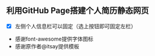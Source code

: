## 利用GitHub Page搭建个人简历静态网页
- [x] 左侧个人信息栏可以固定（选上按钮即可固定左栏）
- 感谢font-awesome提供字体图标
- 感谢原作者@itsay提供模板  

